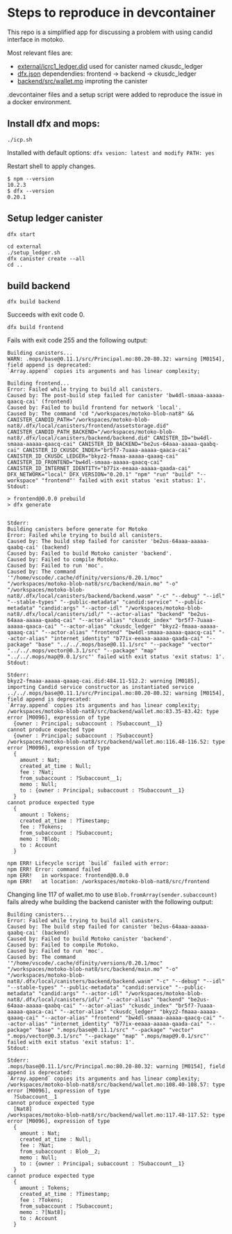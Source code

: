 # Steps to reproduce in devcontainer

This repo is a simplified app for discussing a problem with using candid interface in motoko.

Most relevant files are:

* [external/icrc1_ledger.did](https://github.com/f0i/motoko-blob-nat8/blob/main/external/icrc1_ledger.did) used for canister named ckusdc_ledger
* [dfx.json](https://github.com/f0i/motoko-blob-nat8/blob/main/dfx.json) dependendies: frontend -> backend -> ckusdc_ledger
* [backend/src/wallet.mo](https://github.com/f0i/motoko-blob-nat8/blob/main/src/backend/wallet.mo) improting the canister

.devcontainer files and a setup script were added to reproduce the issue in a docker environment.

## Install dfx and mops:

```
./icp.sh
```

Installed with default options: `dfx vesion: latest and modify PATH: yes`

Restart shell to apply changes.

```
$ npm --version
10.2.3
$ dfx --version
0.20.1
```

## Setup ledger canister

```
dfx start
```

```
cd external
./setup_ledger.sh
dfx canister create --all
cd ..
```

## build backend

```
dfx build backend
```

Succeeds with exit code 0.

```
dfx build frontend
```

Fails with exit code 255 and the following output:

```
Building canisters...
WARN: .mops/base@0.11.1/src/Principal.mo:80.20-80.32: warning [M0154], field append is deprecated:
`Array.append` copies its arguments and has linear complexity;

Building frontend...
Error: Failed while trying to build all canisters.
Caused by: The post-build step failed for canister 'bw4dl-smaaa-aaaaa-qaacq-cai' (frontend)
Caused by: Failed to build frontend for network 'local'.
Caused by: The command 'cd "/workspaces/motoko-blob-nat8" && CANISTER_CANDID_PATH="/workspaces/motoko-blob-nat8/.dfx/local/canisters/frontend/assetstorage.did" CANISTER_CANDID_PATH_BACKEND="/workspaces/motoko-blob-nat8/.dfx/local/canisters/backend/backend.did" CANISTER_ID="bw4dl-smaaa-aaaaa-qaacq-cai" CANISTER_ID_BACKEND="be2us-64aaa-aaaaa-qaabq-cai" CANISTER_ID_CKUSDC_INDEX="br5f7-7uaaa-aaaaa-qaaca-cai" CANISTER_ID_CKUSDC_LEDGER="bkyz2-fmaaa-aaaaa-qaaaq-cai" CANISTER_ID_FRONTEND="bw4dl-smaaa-aaaaa-qaacq-cai" CANISTER_ID_INTERNET_IDENTITY="b77ix-eeaaa-aaaaa-qaada-cai" DFX_NETWORK="local" DFX_VERSION="0.20.1" "npm" "run" "build" "--workspace" "frontend"' failed with exit status 'exit status: 1'.
Stdout:

> frontend@0.0.0 prebuild
> dfx generate


Stderr:
Building canisters before generate for Motoko
Error: Failed while trying to build all canisters.
Caused by: The build step failed for canister 'be2us-64aaa-aaaaa-qaabq-cai' (backend)
Caused by: Failed to build Motoko canister 'backend'.
Caused by: Failed to compile Motoko.
Caused by: Failed to run 'moc'.
Caused by: The command '"/home/vscode/.cache/dfinity/versions/0.20.1/moc" "/workspaces/motoko-blob-nat8/src/backend/main.mo" "-o" "/workspaces/motoko-blob-nat8/.dfx/local/canisters/backend/backend.wasm" "-c" "--debug" "--idl" "--stable-types" "--public-metadata" "candid:service" "--public-metadata" "candid:args" "--actor-idl" "/workspaces/motoko-blob-nat8/.dfx/local/canisters/idl/" "--actor-alias" "backend" "be2us-64aaa-aaaaa-qaabq-cai" "--actor-alias" "ckusdc_index" "br5f7-7uaaa-aaaaa-qaaca-cai" "--actor-alias" "ckusdc_ledger" "bkyz2-fmaaa-aaaaa-qaaaq-cai" "--actor-alias" "frontend" "bw4dl-smaaa-aaaaa-qaacq-cai" "--actor-alias" "internet_identity" "b77ix-eeaaa-aaaaa-qaada-cai" "--package" "base" "../../.mops/base@0.11.1/src" "--package" "vector" "../../.mops/vector@0.3.1/src" "--package" "map" "../../.mops/map@9.0.1/src"' failed with exit status 'exit status: 1'.
Stdout:

Stderr:
bkyz2-fmaaa-aaaaa-qaaaq-cai.did:484.11-512.2: warning [M0185], importing Candid service constructor as instantiated service
../../.mops/base@0.11.1/src/Principal.mo:80.20-80.32: warning [M0154], field append is deprecated:
`Array.append` copies its arguments and has linear complexity;
/workspaces/motoko-blob-nat8/src/backend/wallet.mo:83.35-83.42: type error [M0096], expression of type
  {owner : Principal; subaccount : ?Subaccount__1}
cannot produce expected type
  {owner : Principal; subaccount : ?Subaccount}
/workspaces/motoko-blob-nat8/src/backend/wallet.mo:116.48-116.52: type error [M0096], expression of type
  {
    amount : Nat;
    created_at_time : Null;
    fee : ?Nat;
    from_subaccount : ?Subaccount__1;
    memo : Null;
    to : {owner : Principal; subaccount : ?Subaccount__1}
  }
cannot produce expected type
  {
    amount : Tokens;
    created_at_time : ?Timestamp;
    fee : ?Tokens;
    from_subaccount : ?Subaccount;
    memo : ?Blob;
    to : Account
  }

npm ERR! Lifecycle script `build` failed with error: 
npm ERR! Error: command failed 
npm ERR!   in workspace: frontend@0.0.0 
npm ERR!   at location: /workspaces/motoko-blob-nat8/src/frontend
```

Changing line 117 of wallet.mo to use `Blob.fromArray(sender.subaccount)` fails alredy whe building the backend canister with the following output:

```
Building canisters...
Error: Failed while trying to build all canisters.
Caused by: The build step failed for canister 'be2us-64aaa-aaaaa-qaabq-cai' (backend)
Caused by: Failed to build Motoko canister 'backend'.
Caused by: Failed to compile Motoko.
Caused by: Failed to run 'moc'.
Caused by: The command '"/home/vscode/.cache/dfinity/versions/0.20.1/moc" "/workspaces/motoko-blob-nat8/src/backend/main.mo" "-o" "/workspaces/motoko-blob-nat8/.dfx/local/canisters/backend/backend.wasm" "-c" "--debug" "--idl" "--stable-types" "--public-metadata" "candid:service" "--public-metadata" "candid:args" "--actor-idl" "/workspaces/motoko-blob-nat8/.dfx/local/canisters/idl/" "--actor-alias" "backend" "be2us-64aaa-aaaaa-qaabq-cai" "--actor-alias" "ckusdc_index" "br5f7-7uaaa-aaaaa-qaaca-cai" "--actor-alias" "ckusdc_ledger" "bkyz2-fmaaa-aaaaa-qaaaq-cai" "--actor-alias" "frontend" "bw4dl-smaaa-aaaaa-qaacq-cai" "--actor-alias" "internet_identity" "b77ix-eeaaa-aaaaa-qaada-cai" "--package" "base" ".mops/base@0.11.1/src" "--package" "vector" ".mops/vector@0.3.1/src" "--package" "map" ".mops/map@9.0.1/src"' failed with exit status 'exit status: 1'.
Stdout:

Stderr:
.mops/base@0.11.1/src/Principal.mo:80.20-80.32: warning [M0154], field append is deprecated:
`Array.append` copies its arguments and has linear complexity;
/workspaces/motoko-blob-nat8/src/backend/wallet.mo:108.40-108.57: type error [M0096], expression of type
  ?Subaccount__1
cannot produce expected type
  [Nat8]
/workspaces/motoko-blob-nat8/src/backend/wallet.mo:117.48-117.52: type error [M0096], expression of type
  {
    amount : Nat;
    created_at_time : Null;
    fee : ?Nat;
    from_subaccount : Blob__2;
    memo : Null;
    to : {owner : Principal; subaccount : ?Subaccount__1}
  }
cannot produce expected type
  {
    amount : Tokens;
    created_at_time : ?Timestamp;
    fee : ?Tokens;
    from_subaccount : ?Subaccount;
    memo : ?[Nat8];
    to : Account
  }
  ```
